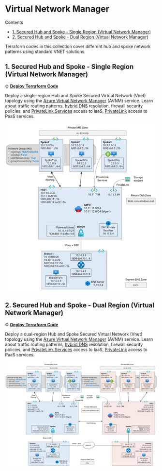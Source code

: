 
# Virtual Network Manager <!-- omit from toc -->

Contents
<!-- TOC -->
- [1. Secured Hub and Spoke - Single Region (Virtual Network Manager)](#1-secured-hub-and-spoke---single-region-virtual-network-manager)
- [2. Secured Hub and Spoke - Dual Region (Virtual Network Manager)](#2-secured-hub-and-spoke---dual-region-virtual-network-manager)
<!-- /TOC -->

Terraform codes in this collection cover different hub and spoke network patterns using standard VNET solutions.

## 1. Secured Hub and Spoke - Single Region (Virtual Network Manager)

⚙️ [**Deploy Terraform Code**](./1-hub-spoke-azfw-single-region/)

Deploy a single-region Hub and Spoke Secured Virtual Network (Vnet) topology using the [Azure Virtual Network Manager](https://learn.microsoft.com/en-us/azure/virtual-network-manager/concept-connectivity-configuration#hub-and-spoke-topology) (AVNM) service. Learn about traffic routing patterns, [hybrid DNS](https://learn.microsoft.com/en-us/azure/dns/private-resolver-hybrid-dns) resolution, firewall security policies, and [PrivateLink Services](https://learn.microsoft.com/en-us/azure/private-link/private-link-service-overview) access to IaaS, [PrivateLink](https://learn.microsoft.com/en-us/azure/private-link/private-link-overview) access to PaaS services.

<img src="../images/scenarios/3-1-hub-spoke-nm-azfw-single-region.png" alt="Secured Hub and Spoke (Single region)" width="750">

## 2. Secured Hub and Spoke - Dual Region (Virtual Network Manager)

⚙️ [**Deploy Terraform Code**](./2-hub-spoke-azfw-dual-region/)

Deploy a dual-region Hub and Spoke Secured Virtual Network (Vnet) topology using the [Azure Virtual Network Manager](https://learn.microsoft.com/en-us/azure/virtual-network-manager/concept-connectivity-configuration#hub-and-spoke-topology) (AVNM) service. Learn about traffic routing patterns, [hybrid DNS](https://learn.microsoft.com/en-us/azure/dns/private-resolver-hybrid-dns) resolution, firewall security policies, and [PrivateLink Services](https://learn.microsoft.com/en-us/azure/private-link/private-link-service-overview) access to IaaS, [PrivateLink](https://learn.microsoft.com/en-us/azure/private-link/private-link-overview) access to PaaS services.

<img src="../images/scenarios/3-2-hub-spoke-nm-azfw-dual-region.png" alt="Secured Hub and Spoke (Dual region)" width="1200">
